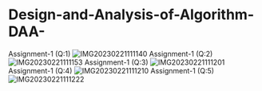# Design-and-Analysis-of-Algorithm-DAA-
Assignment-1 (Q:1)
![IMG20230221111140](https://user-images.githubusercontent.com/124770555/220258131-ec55c6db-b129-4cd7-b605-6738031f0f89.jpg)
Assignment-1 (Q:2)
![IMG20230221111153](https://user-images.githubusercontent.com/124770555/220258146-fb4f66e5-0b84-4c6c-9812-02ccaabe1856.jpg)
Assignment-1 (Q:3)
![IMG20230221111201](https://user-images.githubusercontent.com/124770555/220258157-485595f1-972e-4445-8fe7-c8587fb1df7b.jpg)
Assignment-1 (Q:4)
![IMG20230221111210](https://user-images.githubusercontent.com/124770555/220258166-3cbd3199-48f3-4104-b9dd-e15c9568a4ae.jpg)
Assignment-1 (Q:5)
![IMG20230221111222](https://user-images.githubusercontent.com/124770555/220258175-d8ce4712-8341-4f48-9002-d384fe33f8b4.jpg)
